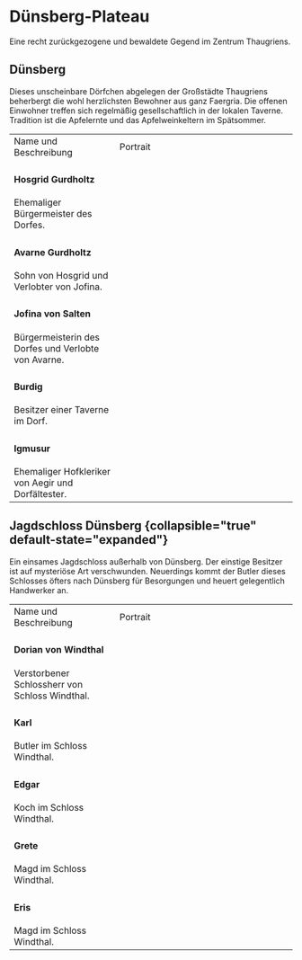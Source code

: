 # Dünsberg-Plateau

Eine recht zurückgezogene und bewaldete Gegend im Zentrum Thaugriens.

## Dünsberg

Dieses unscheinbare Dörfchen abgelegen der Großstädte Thaugriens beherbergt die wohl herzlichsten Bewohner aus ganz
Faergria. Die offenen Einwohner treffen sich regelmäßig gesellschaftlich in der lokalen Taverne. Tradition ist die
Apfelernte und das Apfelweinkeltern im Spätsommer.

<table>
<tr><td>Name und Beschreibung</td><td width="300">Portrait</td></tr>
<tr><td><h4>Hosgrid Gurdholtz</h4> Ehemaliger Bürgermeister des Dorfes.</td><td width="300"><img src="hosgrid.png" alt="" /></td></tr>
<tr><td><h4>Avarne Gurdholtz</h4> Sohn von Hosgrid und Verlobter von Jofina.</td><td width="300"><img src="avarne.png" alt="" /></td></tr>
<tr><td><h4>Jofina von Salten</h4> Bürgermeisterin des Dorfes und Verlobte von Avarne.</td><td width="300"><img src="jofina.png" alt="" /></td></tr>
<tr><td><h4>Burdig</h4> Besitzer einer Taverne im Dorf.</td><td width="300"><img src="burdig.png" alt="" /></td></tr>
<tr><td><h4>Igmusur</h4> Ehemaliger Hofkleriker von Aegir und Dorfältester.</td><td width="300"><img src="igmusur.png" alt="" /></td></tr>
</table>

## Jagdschloss Dünsberg {collapsible="true" default-state="expanded"}

Ein einsames Jagdschloss außerhalb von Dünsberg. Der einstige Besitzer ist auf mysteriöse Art verschwunden. Neuerdings
kommt der Butler dieses Schlosses öfters nach Dünsberg für Besorgungen und heuert gelegentlich Handwerker an.

<table>
<tr><td>Name und Beschreibung</td><td width="300">Portrait</td></tr>
<tr><td><h4>Dorian von Windthal</h4> Verstorbener Schlossherr von Schloss Windthal.</td><td width="300"><img src="dorian.png" alt="" /></td></tr>
<tr><td><h4>Karl</h4> Butler im Schloss Windthal.</td><td width="300"><img src="karl.png" alt="" /></td></tr>
<tr><td><h4>Edgar</h4> Koch im Schloss Windthal.</td><td width="300"><img src="edgar.png" alt="" /></td></tr>
<tr><td><h4>Grete</h4> Magd im Schloss Windthal.</td><td width="300"><img src="grete.png" alt="" /></td></tr>
<tr><td><h4>Eris</h4> Magd im Schloss Windthal.</td><td width="300"><img src="eris.png" alt="" /></td></tr>
</table>